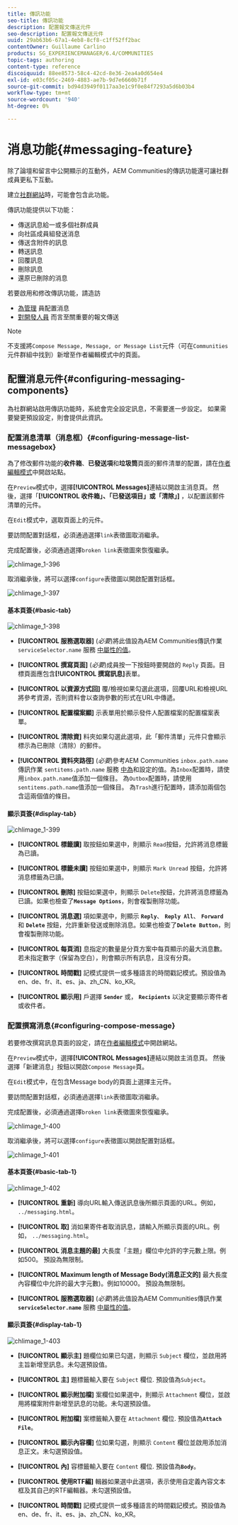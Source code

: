 ```yaml
---
title: 傳訊功能
seo-title: 傳訊功能
description: 配置報文傳送元件
seo-description: 配置報文傳送元件
uuid: 29ab63b6-67a1-4eb8-8cf8-c1ff52ff2bac
contentOwner: Guillaume Carlino
products: SG_EXPERIENCEMANAGER/6.4/COMMUNITIES
topic-tags: authoring
content-type: reference
discoiquuid: 88ee8573-58c4-42cd-8e36-2ea4a0d654e4
exl-id: e03cf05c-2469-4883-ae7b-9d7e6660b71f
source-git-commit: bd94d3949f0117aa3e1c9f0e84f7293a5d6b03b4
workflow-type: tm+mt
source-wordcount: '940'
ht-degree: 0%

---
```


# 消息功能{#messaging-feature}

除了論壇和留言中公開顯示的互動外，AEM Communities的傳訊功能還可讓社群成員更私下互動。

建立[社群網站](overview.md#communitiessites)時，可能會包含此功能。

傳訊功能提供以下功能：

* 傳送訊息給一或多個社群成員
* 向社區成員組發送消息
* 傳送含附件的訊息
* 轉送訊息
* 回覆訊息
* 刪除訊息
* 還原已刪除的消息

若要啟用和修改傳訊功能，請造訪

* [為管理](messaging.md) 員配置消息
* [對開發人員](essentials-messaging.md) 而言至關重要的報文傳送

>[!NOTE]
>
>不支援將`Compose Message, Message, or Message List`元件（可在`Communities`元件群組中找到）新增至作者編輯模式中的頁面。

## 配置消息元件{#configuring-messaging-components}

為社群網站啟用傳訊功能時，系統會完全設定訊息，不需要進一步設定。 如果需要變更預設設定，則會提供此資訊。

### 配置消息清單（消息框）{#configuring-message-list-messagebox}

為了修改郵件功能的&#x200B;**收件箱**、**已發送項**&#x200B;和&#x200B;**垃圾筒**&#x200B;頁面的郵件清單的配置，請在[作者編輯模式](sites-console.md#authoring-site-content)中開啟站點。

在`Preview`模式中，選擇&#x200B;**[!UICONTROL Messages]**&#x200B;連結以開啟主消息頁。 然後，選擇「**[!UICONTROL 收件箱」、「已發送項目」或「清除」]** ，以配置該郵件清單的元件。

在`Edit`模式中，選取頁面上的元件。

要訪問配置對話框，必須通過選擇`link`表徵圖取消繼承。

完成配置後，必須通過選擇`broken link`表徵圖來恢復繼承。

![chlimage_1-396](assets/chlimage_1-396.png)

取消繼承後，將可以選擇`configure`表徵圖以開啟配置對話框。

![chlimage_1-397](assets/chlimage_1-397.png)

#### 基本頁簽{#basic-tab}

![chlimage_1-398](assets/chlimage_1-398.png)

* **[!UICONTROL 服務選取器]**
(*必要*)將此值設為AEM Communities傳訊作業 `serviceSelector.name` 服務 [中屬性的值](messaging.md#messaging-operations-service)。

* **[!UICONTROL 撰寫頁面]**
(*必要*)成員按一下按鈕時要開啟的 `Reply` 頁面。目標頁面應包含&#x200B;**[!UICONTROL 撰寫訊息]**&#x200B;表單。

* **[!UICONTROL 以資源方式回]**
覆/檢視如果勾選此選項，回覆URL和檢視URL將參考資源，否則資料會以查詢參數的形式在URL中傳遞。

* **[!UICONTROL 配置檔案顯]**
示表單用於顯示發件人配置檔案的配置檔案表單。

* **[!UICONTROL 清除資]**
料夾如果勾選此選項，此「郵件清單」元件只會顯示標示為已刪除（清除）的郵件。

* **[!UICONTROL 資料夾路徑]**
(*必要*)參考AEM Communities `inbox.path.name` 傳訊作業 `sentitems.path.name` 服務 [中為](messaging.md#messaging-operations-service)和設定的值。為`Inbox`配置時，請使用`inbox.path.name`值添加一個條目。 為`Outbox`配置時，請使用`sentitems.path.name`值添加一個條目。 為`Trash`進行配置時，請添加兩個包含這兩個值的條目。

#### 顯示頁簽{#display-tab}

![chlimage_1-399](assets/chlimage_1-399.png)

* **[!UICONTROL 標籤讀]**
取按鈕如果選中，則顯示 
`Read`按鈕，允許將消息標籤為已讀。

* **[!UICONTROL 標籤未讀]**
按鈕如果選中，則顯示 
`Mark Unread` 按鈕，允許將消息標籤為已讀。

* **[!UICONTROL 刪除]**
按鈕如果選中，則顯示 
`Delete`按鈕，允許將消息標籤為已讀。如果也檢查了&#x200B;**`Message Options`**，則會複製刪除功能。

* **[!UICONTROL 消息選]**
項如果選中，則顯示 
**`Reply`**、  **`Reply All`**、 **`Forward`** 和 **`Delete`** 按鈕，允許重新發送或刪除消息。如果也檢查了&#x200B;**`Delete Button`**，則會複製刪除功能。

* **[!UICONTROL 每頁消]**
息指定的數量是分頁方案中每頁顯示的最大消息數。若未指定數字（保留為空白），則會顯示所有訊息，且沒有分頁。

* **[!UICONTROL 時間戳]**
記模式提供一或多種語言的時間戳記模式。預設值為en、de、fr、it、es、ja、zh_CN、ko_KR。

* **[!UICONTROL 顯示用]**
戶選擇 
**`Sender`** 或， **`Recipients`** 以決定要顯示寄件者或收件者。

### 配置撰寫消息{#configuring-compose-message}

若要修改撰寫訊息頁面的設定，請在[作者編輯模式](sites-console.md#authoring-site-content)中開啟網站。

在`Preview`模式中，選擇&#x200B;**[!UICONTROL Messages]**&#x200B;連結以開啟主消息頁。 然後選擇「新建消息」按鈕以開啟`Compose Message`頁。

在`Edit`模式中，在包含Message body的頁面上選擇主元件。

要訪問配置對話框，必須通過選擇`link`表徵圖取消繼承。

完成配置後，必須通過選擇`broken link`表徵圖來恢復繼承。

![chlimage_1-400](assets/chlimage_1-400.png)

取消繼承後，將可以選擇`configure`表徵圖以開啟配置對話框。

![chlimage_1-401](assets/chlimage_1-401.png)

#### 基本頁簽{#basic-tab-1}

![chlimage_1-402](assets/chlimage_1-402.png)

* **[!UICONTROL 重新]**
導向URL輸入傳送訊息後所顯示頁面的URL。例如， 
`../messaging.html`。

* **[!UICONTROL 取]**
消如果寄件者取消訊息，請輸入所顯示頁面的URL。例如， 
`../messaging.html`。

* **[!UICONTROL 消息主題的最]**
大長度「主題」欄位中允許的字元數上限。例如500。 預設為無限制。

* **[!UICONTROL Maximum length of Message Body(消息正文的]**
最大長度內容欄位中允許的最大字元數)。例如10000。 預設為無限制。

* **[!UICONTROL 服務選取器]**
(*必要*)將此值設為AEM Communities傳訊作業 **`serviceSelector.name`** 服務 [中屬性的值](messaging.md#messaging-operations-service)。

#### 顯示頁簽{#display-tab-1}

![chlimage_1-403](assets/chlimage_1-403.png)

* **[!UICONTROL 顯示主]**
題欄位如果已勾選，則顯示 
`Subject` 欄位，並啟用將主旨新增至訊息。未勾選預設值。

* **[!UICONTROL 主]**
題標籤輸入要在 
`Subject` 欄位. 預設值為`Subject`。

* **[!UICONTROL 顯示附加檔]**
案欄位如果選中，則顯示 
`Attachment` 欄位，並啟用將檔案附件新增至訊息的功能。未勾選預設值。

* **[!UICONTROL 附加檔]**
案標籤輸入要在 
`Attachment` 欄位. 預設值為&#x200B;**`Attach File`**。

* **[!UICONTROL 顯示內容欄]**
位如果勾選，則顯示 
`Content` 欄位並啟用添加消息正文。未勾選預設值。

* **[!UICONTROL 內]**
容標籤輸入要在 
`Content` 欄位. 預設值為&#x200B;**`Body`**。

* **[!UICONTROL 使用RTF編]**
輯器如果選中此選項，表示使用自定義內容文本框及其自己的RTF編輯器。未勾選預設值。

* **[!UICONTROL 時間戳]**
記模式提供一或多種語言的時間戳記模式。預設值為en、de、fr、it、es、ja、zh_CN、ko_KR。
